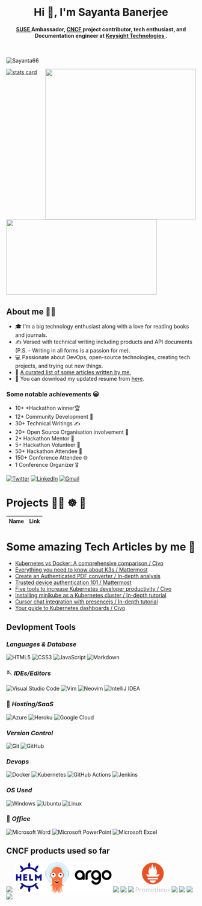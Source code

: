 **<h1 align="center">Hi 👋, I&apos;m Sayanta Banerjee </h1>**

<h4 align="center">
 <a href="https://www.suse.com/" target="_blank" rel="noopener"> SUSE </a> Ambassador, <a href="https://www.cncf.io/" target="_blank" rel="noopener"> CNCF </a> project contributor, tech enthusiast, and Documentation engineer at <a href="https://www.keysight.com/in/en/home.html" target="_blank" rel="noopener"> Keysight Technologies </a>.
</h4>
<br>

<p align="left"> <img src="https://komarev.com/ghpvc/?username=Sayanta66&label=Profile%20views&color=0e75b6&style=flat" alt="Sayanta66" /> </p>

<a align= "center" href="https://github.com/Sayanta66">
<p>
<img alt= "stats card" height="200px" width="390" src="https://github-readme-streak-stats.herokuapp.com/?user=Sayanta66&theme=dracula&hide_border=true">
<img align="right" height="400" width="400" src="https://user-images.githubusercontent.com/74038190/212748842-9fcbad5b-6173-4175-8a61-521f3dbb7514.gif" /> </a>
</p>
<img height="200px" width="400" src="https://github-readme-stats.vercel.app/api?username=Sayanta66&count_private=true&show_icons=true&theme=dracula&hide_border=true" />

<p align="center" >

## **About me :ok_man:**

 - 🎓 I’m a big technology enthusiast along with a love for reading books and journals.
 - :writing_hand: Versed with technical writing including products and API documents (P.S. - Writing in all forms is a passion for me).
 - :computer: Passionate about DevOps, open-source technologies, creating tech projects, and trying out new things.
 - :ledger: [A curated list of some articles written by me.](https://sayanta66.github.io/Articles/)
 - :page_with_curl: You can download my updated resume from [here](https://github.com/Sayanta66/Sayanta66/blob/main/assets/Sayanta-Resume-Updated-290525.pdf).
 
### **Some notable achievements :grinning:** 
- 10+ *Hackathon winner🏆
- 12* Community Development :tada:
- 30+ Technical Writings ✍️
- 20+ Open Source Organisation involvement :champagne:
- 2* Hackathon Mentor :open_book:
- 5+ Hackathon Volunteer :high_brightness:
- 50+ Hackathon Attendee :dart:
- 150+ Conference Attendee :globe_with_meridians:
- 1 Conference Organizer :medal_military:

</p>

[![Twitter](https://img.shields.io/badge/DevSayanta-%231DA1F2.svg?style=for-the-badge&logo=Twitter&logoColor=white)](https://twitter.com/DevSayanta)
[![LinkedIn](https://img.shields.io/badge/linkedin-%230077B5.svg?style=for-the-badge&logo=linkedin&logoColor=white)](https://www.linkedin.com/in/sayanta-banerjee/)
[![Gmail](https://img.shields.io/badge/Gmail-D14836?style=for-the-badge&logo=gmail&logoColor=white)](mailto:sayantabanerjee400@gmail.com)

# Projects 👨‍💻 ☸️ 🐳

Name | Link
-|-

# Some amazing Tech Articles by me 📔

- [Kubernetes vs Docker: A comprehensive comparison / Civo](https://hackmd.io/@Sayanta66/SJ0qtoayn)
- [Everything you need to know about K3s / Mattermost](https://mattermost.com/blog/intro-to-k3s-lightweight-kubernetes/)
- [Create an Authenticated PDF converter / In-depth analysis](https://docs.google.com/document/d/1WCCXB6N41wSGnieiq_pdezkWzSV6vyaX-ly8DNkkl3s/edit#heading=h.vkl5dak63jix)
- [Trusted device authentication 101 / Mattermost](https://mattermost.com/blog/trusted-device-authentication-101/)
- [Five tools to increase Kubernetes developer productivity / Civo](https://www.civo.com/blog/five-tools-to-increase-kubernetes-developer-productivity)
- [Installing minikube as a Kubernetes cluster / In-depth tutorial](https://hackmd.io/@Sayanta66/HJ2Hp4oe9)
- [Cursor chat integration with presencejs / In-depth tutorial](https://hackmd.io/@Sayanta66/By6kXkgM5)
- [Your guide to Kubernetes dashboards / Civo](https://www.civo.com/blog/kubernetes-dashboards)

## **Devlopment Tools**

### *Languages & Database*
![HTML5](https://img.shields.io/badge/html5-%23E34F26.svg?style=for-the-badge&logo=html5&logoColor=white)
![CSS3](https://img.shields.io/badge/css3-%231572B6.svg?style=for-the-badge&logo=css3&logoColor=white)
![JavaScript](https://img.shields.io/badge/javascript-%23323330.svg?style=for-the-badge&logo=javascript&logoColor=%23F7DF1E)
![Markdown](https://img.shields.io/badge/markdown-%23000000.svg?style=for-the-badge&logo=markdown&logoColor=white)
<!-- ![C](https://img.shields.io/badge/c-%2300599C.svg?style=for-the-badge&logo=c&logoColor=white) -->
<!-- ![Java](https://img.shields.io/badge/java-%23ED8B00.svg?style=for-the-badge&logo=java&logoColor=white) -->
<!-- ![C++](https://img.shields.io/badge/c++-%2300599C.svg?style=for-the-badge&logo=c%2B%2B&logoColor=white) -->
<!-- ![Go](https://img.shields.io/badge/go-%2300ADD8.svg?style=for-the-badge&logo=go&logoColor=white) -->
<!-- ![Python](https://img.shields.io/badge/python-3670A0?style=for-the-badge&logo=python&logoColor=ffdd54) -->
<!-- ![Shell Script](https://img.shields.io/badge/shell_script-%23121011.svg?style=for-the-badge&logo=gnu-bash&logoColor=white) -->
<!-- ![Redis](https://img.shields.io/badge/redis-%23DD0031.svg?style=for-the-badge&logo=redis&logoColor=white) -->
<!-- ![MySQL](https://img.shields.io/badge/mysql-%2300f.svg?style=for-the-badge&logo=mysql&logoColor=white) -->
<!-- ![MongoDB](https://img.shields.io/badge/MongoDB-%234ea94b.svg?style=for-the-badge&logo=mongodb&logoColor=white) -->
<!-- ![Qiskit](https://img.shields.io/badge/Qiskit-%236929C4.svg?style=for-the-badge&logo=Qiskit&logoColor=white) -->

### 🪡 *IDEs/Editors*
![Visual Studio Code](https://img.shields.io/badge/Visual%20Studio%20Code-0078d7.svg?style=for-the-badge&logo=visual-studio-code&logoColor=white)
![Vim](https://img.shields.io/badge/VIM-%2311AB00.svg?style=for-the-badge&logo=vim&logoColor=white)
![Neovim](https://img.shields.io/badge/NeoVim-%2357A143.svg?&style=for-the-badge&logo=neovim&logoColor=white)
![IntelliJ IDEA](https://img.shields.io/badge/IntelliJIDEA-000000.svg?style=for-the-badge&logo=intellij-idea&logoColor=white)
<!-- ![Gradle](https://img.shields.io/badge/Gradle-02303A.svg?style=for-the-badge&logo=Gradle&logoColor=white) -->


### 🎈 *Hosting/SaaS*
![Azure](https://img.shields.io/badge/azure-%230072C6.svg?style=for-the-badge&logo=microsoftazure&logoColor=white)
![Heroku](https://img.shields.io/badge/heroku-%23430098.svg?style=for-the-badge&logo=heroku&logoColor=white)
![Google Cloud](https://img.shields.io/badge/GoogleCloud-%234285F4.svg?style=for-the-badge&logo=google-cloud&logoColor=white)
<!-- ![AWS](https://img.shields.io/badge/AWS-%23FF9900.svg?style=for-the-badge&logo=amazon-aws&logoColor=white) -->

### *Version Control*
![Git](https://img.shields.io/badge/git-%23F05033.svg?style=for-the-badge&logo=git&logoColor=white)
![GitHub](https://img.shields.io/badge/github-%23121011.svg?style=for-the-badge&logo=github&logoColor=white)

### *Devops*
![Docker](https://img.shields.io/badge/docker-%230db7ed.svg?style=for-the-badge&logo=docker&logoColor=white)
![Kubernetes](https://img.shields.io/badge/kubernetes-%23326ce5.svg?style=for-the-badge&logo=kubernetes&logoColor=white)
![GitHub Actions](https://img.shields.io/badge/github%20actions-%232671E5.svg?style=for-the-badge&logo=githubactions&logoColor=white)
![Jenkins](https://img.shields.io/badge/jenkins-%232C5263.svg?style=for-the-badge&logo=jenkins&logoColor=white)
<!-- ![CircleCI](https://img.shields.io/badge/circle%20ci-%23161616.svg?style=for-the-badge&logo=circleci&logoColor=white) -->
<!-- ![Terraform](https://img.shields.io/badge/terraform-%235835CC.svg?style=for-the-badge&logo=terraform&logoColor=white) -->
<!-- ![Rancher](https://img.shields.io/badge/rancher-%230075A8.svg?style=for-the-badge&logo=rancher&logoColor=white) -->
<!-- ![Nginx](https://img.shields.io/badge/nginx-%23009639.svg?style=for-the-badge&logo=nginx&logoColor=white) -->

### *OS Used*
![Windows](https://img.shields.io/badge/Windows-0078D6?style=for-the-badge&logo=windows&logoColor=white)
![Ubuntu](https://img.shields.io/badge/Ubuntu-E95420?style=for-the-badge&logo=ubuntu&logoColor=white)
![Linux](https://img.shields.io/badge/Linux-FCC624?style=for-the-badge&logo=linux&logoColor=black)
<!-- ![Debian](https://img.shields.io/badge/Debian-D70A53?style=for-the-badge&logo=debian&logoColor=white) -->
<!-- ![Fedora](https://img.shields.io/badge/Fedora-294172?style=for-the-badge&logo=fedora&logoColor=white) -->

### 🏢 *Office*
![Microsoft Word](https://img.shields.io/badge/Microsoft_Word-2B579A?style=for-the-badge&logo=microsoft-word&logoColor=white)
![Microsoft PowerPoint](https://img.shields.io/badge/Microsoft_PowerPoint-B7472A?style=for-the-badge&logo=microsoft-powerpoint&logoColor=white)
![Microsoft Excel](https://img.shields.io/badge/Microsoft_Excel-217346?style=for-the-badge&logo=microsoft-excel&logoColor=white)

## **CNCF products used so far**
<img src="https://odino.org/images/github-actions-kubernetes.png" height="80px" width="auto"/>   <img src="https://github.com/cncf/artwork/blob/main/projects/helm/horizontal/color/helm-horizontal-color.png" height="80px" width="auto"/>   <img src="https://raw.githubusercontent.com/cncf/artwork/main/projects/argo/horizontal/color/argo-horizontal-color.png" height="80px" width="auto"/>   <img src="https://static.wixstatic.com/media/ef1211_56117c1760d7401cbc6a3b8708eecdef~mv2.png/v1/fill/w_447,h_448,al_c,lg_1,q_85,enc_auto/ef1211_56117c1760d7401cbc6a3b8708eecdef~mv2.png" height="60px" width="auto"/>   <img src="https://media.licdn.com/dms/image/C4D12AQFXC-6nsg1QQA/article-cover_image-shrink_720_1280/0/1557222447842?e=1710979200&v=beta&t=VVvDv2z77bM3s-F8Aa3DVCVUUBDBcn8Wui0YPaYYitY" height="80px" width="auto"/>   <img src="https://miro.medium.com/v2/resize:fit:800/format:webp/0*KzqL3xqmXzV5PPjX.png" height="80px" width="auto"/>   <img src="https://raw.githubusercontent.com/cncf/artwork/main/projects/prometheus/stacked/color/prometheus-stacked-color.png" height="80px" width="auto"/>   <img src="https://upload.wikimedia.org/wikipedia/commons/a/a1/Grafana_logo.svg" height="80px" width="auto"/>   <img src="https://upload.wikimedia.org/wikipedia/commons/thumb/3/39/Kubernetes_logo_without_workmark.svg/2109px-Kubernetes_logo_without_workmark.svg.png" height="80px" width="auto"/>   <img src="https://cdn.worldvectorlogo.com/logos/gitlab.svg" height="80px" width="auto"/>   <img src="https://miro.medium.com/v2/resize:fit:280/1*2HrsqdjUhGB9ng36YJBYnQ.png" height="80px" width="auto"/>    <br>

